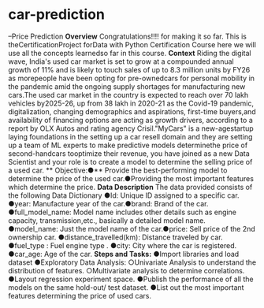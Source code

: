 # car-prediction
 –Price Prediction
 **Overview**
 Congratulations!!!! for making it so far.  This is theCertificationProject forData with Python Certification Course here we will use all the concepts learnedso far in this course.
 **Context**
 Riding the digital wave, India's used car market is set to grow at a compounded annual growth of 11% and is likely to touch sales of up to 8.3 million units by FY26 as morepeople have been opting for pre-ownedcars for personal mobility in the pandemic amid the ongoing supply shortages for manufacturing new cars.The used car market in the country is expected to reach over 70 lakh vehicles by2025-26, up from 38 lakh in 2020-21 as the Covid-19 pandemic, digitalization, changing demographics and aspirations, first-time buyers,and availability of financing options are acting as growth drivers, according to a report by OLX Autos and rating agency Crisil."MyCars" is a new-agestartup laying foundations in the setting up a car resell domain and they are setting up a team of ML experts to make predictive models determinethe price of second-handcars tooptimize their revenue, you have joined as a new Data Scientist and your role is to create a model to determine the selling price of a used car.
** Objective:●**
 Provide the best-performing model to determine the price of the used car.●Providing the most important features which determine the price.
 **Data Description**
 The data provided consists of the following Data Dictionary
 ●Id: Unique ID assigned to a specific car.
 ●year: Manufacture year of the car.●brand: Brand of the car.
 ●full_model_name: Model name includes other details such as engine capacity, transmission,etc., basically a detailed model name.
 ●model_name: Just the model name of the car.●price: Sell price of the 2nd ownership car.
 ●distance_travelled(km): Distance traveled by car.
 ●fuel_type : Fuel engine type .
 ●city: City where the car is registered.
 ●car_age: Age of the car.
**Steps and Tasks:**
●Import libraries and load dataset
●Exploratory Data Analysis:
        ○Univariate Analysis to understand the distribution of features.
        ○Multivariate analysis to determine correlations.
●Layout regression experiment space.
●Publish the performance of all the models on the same hold-out/ test dataset.
●List out the most important features determining the price of used cars.
